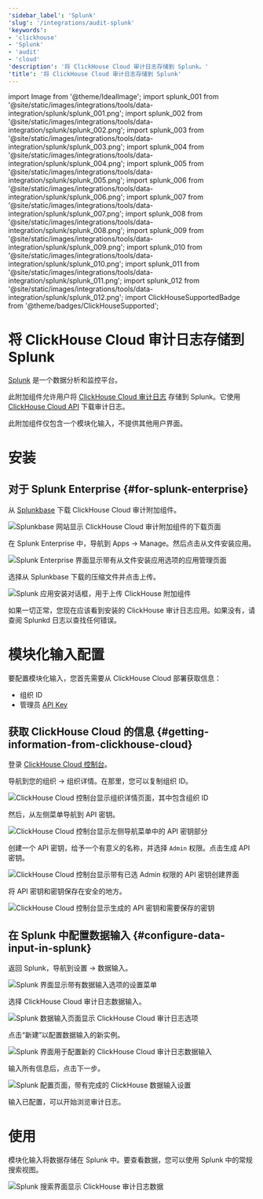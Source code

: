 ```yaml
---
'sidebar_label': 'Splunk'
'slug': '/integrations/audit-splunk'
'keywords':
- 'clickhouse'
- 'Splunk'
- 'audit'
- 'cloud'
'description': '将 ClickHouse Cloud 审计日志存储到 Splunk。'
'title': '将 ClickHouse Cloud 审计日志存储到 Splunk'
---
```


import Image from '@theme/IdealImage';
import splunk_001 from '@site/static/images/integrations/tools/data-integration/splunk/splunk_001.png';
import splunk_002 from '@site/static/images/integrations/tools/data-integration/splunk/splunk_002.png';
import splunk_003 from '@site/static/images/integrations/tools/data-integration/splunk/splunk_003.png';
import splunk_004 from '@site/static/images/integrations/tools/data-integration/splunk/splunk_004.png';
import splunk_005 from '@site/static/images/integrations/tools/data-integration/splunk/splunk_005.png';
import splunk_006 from '@site/static/images/integrations/tools/data-integration/splunk/splunk_006.png';
import splunk_007 from '@site/static/images/integrations/tools/data-integration/splunk/splunk_007.png';
import splunk_008 from '@site/static/images/integrations/tools/data-integration/splunk/splunk_008.png';
import splunk_009 from '@site/static/images/integrations/tools/data-integration/splunk/splunk_009.png';
import splunk_010 from '@site/static/images/integrations/tools/data-integration/splunk/splunk_010.png';
import splunk_011 from '@site/static/images/integrations/tools/data-integration/splunk/splunk_011.png';
import splunk_012 from '@site/static/images/integrations/tools/data-integration/splunk/splunk_012.png';
import ClickHouseSupportedBadge from '@theme/badges/ClickHouseSupported';


# 将 ClickHouse Cloud 审计日志存储到 Splunk

<ClickHouseSupportedBadge/>

[Splunk](https://www.splunk.com/) 是一个数据分析和监控平台。

此附加组件允许用户将 [ClickHouse Cloud 审计日志](/cloud/security/audit-logging) 存储到 Splunk。它使用 [ClickHouse Cloud API](/cloud/manage/api/api-overview) 下载审计日志。

此附加组件仅包含一个模块化输入，不提供其他用户界面。


# 安装

## 对于 Splunk Enterprise {#for-splunk-enterprise}

从 [Splunkbase](https://splunkbase.splunk.com/app/7709) 下载 ClickHouse Cloud 审计附加组件。

<Image img={splunk_001} size="lg" alt="Splunkbase 网站显示 ClickHouse Cloud 审计附加组件的下载页面" border />

在 Splunk Enterprise 中，导航到 Apps -> Manage。然后点击从文件安装应用。

<Image img={splunk_002} size="lg" alt="Splunk Enterprise 界面显示带有从文件安装应用选项的应用管理页面" border />

选择从 Splunkbase 下载的压缩文件并点击上传。

<Image img={splunk_003} size="lg" alt="Splunk 应用安装对话框，用于上传 ClickHouse 附加组件" border />

如果一切正常，您现在应该看到安装的 ClickHouse 审计日志应用。如果没有，请查阅 Splunkd 日志以查找任何错误。


# 模块化输入配置

要配置模块化输入，您首先需要从 ClickHouse Cloud 部署获取信息：

- 组织 ID
- 管理员 [API Key](/cloud/manage/openapi)

## 获取 ClickHouse Cloud 的信息 {#getting-information-from-clickhouse-cloud}

登录 [ClickHouse Cloud 控制台](https://console.clickhouse.cloud/)。

导航到您的组织 -> 组织详情。在那里，您可以复制组织 ID。

<Image img={splunk_004} size="lg" alt="ClickHouse Cloud 控制台显示组织详情页面，其中包含组织 ID" border />

然后，从左侧菜单导航到 API 密钥。

<Image img={splunk_005} size="lg" alt="ClickHouse Cloud 控制台显示左侧导航菜单中的 API 密钥部分" border />

创建一个 API 密钥，给予一个有意义的名称，并选择 `Admin` 权限。点击生成 API 密钥。

<Image img={splunk_006} size="lg" alt="ClickHouse Cloud 控制台显示带有已选 Admin 权限的 API 密钥创建界面" border />

将 API 密钥和密钥保存在安全的地方。

<Image img={splunk_007} size="lg" alt="ClickHouse Cloud 控制台显示生成的 API 密钥和需要保存的密钥" border />

## 在 Splunk 中配置数据输入 {#configure-data-input-in-splunk}

返回 Splunk，导航到设置 -> 数据输入。

<Image img={splunk_008} size="lg" alt="Splunk 界面显示带有数据输入选项的设置菜单" border />

选择 ClickHouse Cloud 审计日志数据输入。

<Image img={splunk_009} size="lg" alt="Splunk 数据输入页面显示 ClickHouse Cloud 审计日志选项" border />

点击“新建”以配置数据输入的新实例。

<Image img={splunk_010} size="lg" alt="Splunk 界面用于配置新的 ClickHouse Cloud 审计日志数据输入" border />

输入所有信息后，点击下一步。

<Image img={splunk_011} size="lg" alt="Splunk 配置页面，带有完成的 ClickHouse 数据输入设置" border />

输入已配置，可以开始浏览审计日志。


# 使用

模块化输入将数据存储在 Splunk 中。要查看数据，您可以使用 Splunk 中的常规搜索视图。

<Image img={splunk_012} size="lg" alt="Splunk 搜索界面显示 ClickHouse 审计日志数据" border />

